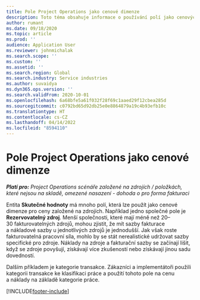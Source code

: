 ```yaml
---
title: Pole Project Operations jako cenové dimenze
description: Toto téma obsahuje informace o používání polí jako cenových dimenzí v Dynamics 365 Project Operations.
author: rumant
ms.date: 09/18/2020
ms.topic: article
ms.prod: ''
audience: Application User
ms.reviewer: johnmichalak
ms.search.scope: ''
ms.custom: ''
ms.assetid: ''
ms.search.region: Global
ms.search.industry: Service industries
ms.author: suvaidya
ms.dyn365.ops.version: ''
ms.search.validFrom: 2020-10-01
ms.openlocfilehash: 6a68bfe5a61f032f28f69c1aaed29f12cbea285d
ms.sourcegitcommit: c0792bd65d92db25e0e8864879a19c4b93efb10c
ms.translationtype: HT
ms.contentlocale: cs-CZ
ms.lasthandoff: 04/14/2022
ms.locfileid: "8594110"
---
```

# <a name="project-operations-fields-as-pricing-dimensions"></a>Pole Project Operations jako cenové dimenze

_**Platí pro:** Project Operations scénáře založené na zdrojích / položkách, které nejsou na skladě, omezené nasazení - dohoda o pro forma fakturaci_

Entita **Skutečné hodnoty** má mnoho polí, která lze použít jako cenové dimenze pro ceny založené na zdrojích. Například jedno společné pole je **Rezervovatelný zdroj**. Menší společnosti, které mají méně než 20–30 fakturovatelných zdrojů, mohou zjistit, že mít sazby fakturace a nákladové sazby u jednotlivých zdrojů je jednodušší. Jak však roste fakturovatelná pracovní síla, mohlo by se stát nerealistické udržovat sazby specifické pro zdroje. Náklady na zdroje a fakturační sazby se začínají lišit, když se zdroje povyšují, získávají více zkušeností nebo získávají jinou sadu dovedností. 

Dalším příkladem je kategorie transakce. Zákazníci a implementátoři použili kategorii transakce ke klasifikaci práce a použití tohoto pole na cenu a náklady na základě kategorie práce.


[!INCLUDE[footer-include](../includes/footer-banner.md)]